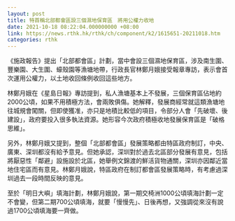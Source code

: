 ```yaml
---
layout: post
title: 特首稱北部都會區設三個濕地保育區　將用公權力收地
date: 2021-10-18 08:22:04.000000000 +08:00
link: https://news.rthk.hk/rthk/ch/component/k2/1615651-20211018.htm
categories: rthk
---
```


《施政報告》提出「北部都會區」計劃，當中會設三個濕地保育區，涉及南生圍、豐樂園、大生圍、蠔殼園等漁塘地帶，行政長官林鄭月娥接受報章專訪，表示會首次運用公權力，以土地收回條例收回這些地方。

林鄭月娥在《星島日報》專訪提到，私人漁塘基本上不發展，三個保育區佔地約2000公頃，如果不用積極方法，會兩敗俱傷。她解釋，發展商經常就這類漁塘地往城規會闖關，但即使獲准，亦只是地積比較低的項目，令部分人會「先破壞、後建設」，政府要投入很多執法資源。她形容今次政府積極收地發展保育區是「破格思維」。

另外，林鄭月娥又提到，整個「北部都會區」發展策略都由特區政府制訂，中央、廣東、深圳都沒有給予意見。但她承認，深圳對於過去北區部分發展有意見，包括將厭惡性「鄰避」設施設於北區，她舉例文錦渡的鮮活貨物通關，深圳亦因鄰近當地住宅區而有意見。林鄭月娥說，特區政府在制訂都會區發展策略時，有考慮過深圳過去一段時間反映的意見。

至於「明日大嶼」填海計劃，林鄭月娥說，第一期交椅洲1000公頃填海計劃一定不會變，但第二期700公頃填海，就要「慢慢先」、日後再想，又強調從來沒有說過1700公頃填海要一齊做。
